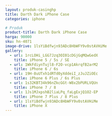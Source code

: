 ```yaml
---
layout: produk-casinghp
title: Darth Dark iPhone Case
categories: iphone

# Produk
product-title: Darth Dark iPhone Case
harga: 90000
sku: hn-4071
image-drive: 1lsYiBdfwjn93ADc8HbWFY9v0stAVHiMe
gallery:
  - url: 1rcLOHi_LGG7Jzq3OI01cDGjGqMQwGedX
    title: iPhone 5 / 5s / SE
  - url: 1WkFdiynTujl8-F2O-vcp1AkrqfB2arM2
    title: iPhone 6 / 6s
  - url: 19H-8uUTxh1dRTd0yXddeiI_zJuJZiOEc
    title: iPhone 6 Plus / 6s Plus
  - url: 1s32KBT34k96nZkcGGt-W8x2bPURLVQUn
    title: iPhone 7 / 8
  - url: 1Js1MJxpshB2liaLPq_faLgExjQ1O2-EP
    title: iPhone 7 Plus / 8 Plus
  - url: 1lsYiBdfwjn93ADc8HbWFY9v0stAVHiMe
    title: iPhone X
---
```

